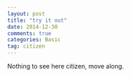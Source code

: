 ```yaml
---
layout: post
title: "try it out"
date: 2014-12-30
comments: true
categories: Basic
tag: citizen
---
```


Nothing to see here citizen, move along.
